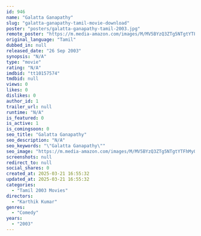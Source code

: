 ```yaml
---
id: 946
name: "Galatta Ganapathy"
slug: "galatta-ganapathy-tamil-movie-download"
poster: "posters/galatta-ganapathy-tamil-2003.jpg"
remote_poster: "https://m.media-amazon.com/images/M/MV5BYzQ3ZTg5NTgtYTFhMy00MzU3LWJhN2EtMTQ4ZWE4NzA3Mzk0XkEyXkFqcGdeQXVyMjA4OTI5NDQ@._V1_SX300.jpg"
original_language: "Tamil"
dubbed_in: null
released_date: "26 Sep 2003"
synopsis: "N/A"
type: "movie"
rating: "N/A"
imdbid: "tt10157574"
tmdbid: null
views: 0
likes: 0
dislikes: 0
author_id: 1
trailer_url: null
runtime: "N/A"
is_featured: 0
is_active: 1
is_comingsoon: 0
seo_title: "Galatta Ganapathy"
seo_description: "N/A"
seo_keywords: "\"Galatta Ganapathy\""
seo_image: "https://m.media-amazon.com/images/M/MV5BYzQ3ZTg5NTgtYTFhMy00MzU3LWJhN2EtMTQ4ZWE4NzA3Mzk0XkEyXkFqcGdeQXVyMjA4OTI5NDQ@._V1_SX300.jpg"
screenshots: null
redirect_to: null
social_shares: 0
created_at: 2025-03-21 16:55:32
updated_at: 2025-03-21 16:55:32
categories:
  - "Tamil 2003 Movies"
directors:
  - "Karthik Kumar"
genres:
  - "Comedy"
years:
  - "2003"
---
```

